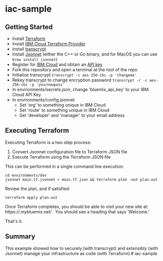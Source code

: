 # iac-sample

## Getting Started

* Install [Terraform](https://learn.hashicorp.com/terraform/getting-started/install.html)
* Install [IBM Cloud Terraform Provider](https://github.com/IBM-Cloud/terraform-provider-ibm)
* Install [transcrypt](https://github.com/elasticdog/transcrypt)
* Install [Jsonnet](https://jsonnet.org/learning/getting_started.html) (either the C++ or Go binary, and for MacOS you can use `brew install jsonnet`)
* Register for [IBM Cloud](https://cloud.ibm.com/registration) and obtain an [API key](https://cloud.ibm.com/iam#/apikeys)
* Fork this repository and open a terminal at the root of the repo
* Initialize transcrypt `transcrypt -c aes-256-cbc -p 'changeme'`
* Rekey transcrypt to change encryption password `transcrypt -r -c aes-256-cbc -p 'yournewpass'`
* In environments/secrets.json, change 'bluemix_api_key' to your IBM Cloud API Key
* In environments/config.jsonnet
  * Set 'org' to something unique in IBM Cloud
  * Set 'route' to something unique in IBM Cloud
  * Set 'developer' and 'manager' to your email address

## Executing Terraform

Executing Terraform is a two step process:
1) Convert Jsonnet configuration file to Terraform JSON file
2) Execute Terraform using the Terraform JSON file

This can be performed in a single command line execution:
```
cd environments/dev
jsonnet main.tf.jsonnet > main.tf.json && terraform plan -out plan.out
```

Review the plan, and if satisfied:
```
terraform apply plan.out
```

Once Terraform completes, you should be able to visit your new site at: https://<your unique route>.mybluemix.net/ .
You should see a heading that says 'Welcome.'

That's it.

## Summary

This example showed how to securely (with transcrypt) and extensibly (with Jsonnet)
manage your infrastructure as code (with Terraform).# iac-sample
